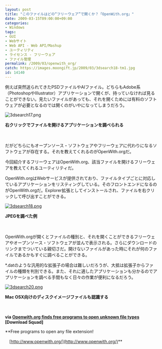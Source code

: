 ```yaml
---
layout: post
title: "このファイルはどの“フリーウェア”で開くか？「OpenWith.org」"
date: 2009-03-15T09:00:00+09:00
categories:
- Windows
tags: 
- GUI
- Webサイト
- Web API - Web API/Mashup
- ユーティリティ
- ライセンス - フリーウェア
- ファイル管理
permalink: /2009/03/openwith_org/
catch: https://images.moongift.jp/2009/03/3dsearch18-tm1.jpg
id: 14140
---
```

例えば突然送られてきたPSDファイルやAIファイル。どちらもAdobe系（PhotoshopやIllustrator）アプリケーションで開くが、持っていなければ見ることができない。見たいファイルがあっても、それを開くためには有料のソフトウェアが必要となるのでは開くのがいやになってしまうだろう。

  

![3dsearch17.png](https://images.moongift.jp/2009/03/3dsearch17.png)  
  
**右クリックでファイルを開けるアプリケーションを調べられる**

  

　

  

だがどちらにもオープンソース・ソフトウェアやフリーウェアに代わりになるソフトウェアが存在する。それを教えてくれるのがOpenWith.orgだ。

  

今回紹介するフリーウェアはOpenWith.org、該当ファイルを開けるフリーウェアを教えてくれるユーティリティだ。

  
<!--more-->

OpenWith.orgはWebサービスが提供されており、ファイルタイプごとに対応しているアプリケーションをリスティングしている。そのフロントエンドになるのがOpenWith.orgだ。Explorer拡張としてインストールされ、ファイルを右クリックして呼び出すことができる。

  

[![3dsearch18.png](https://images.moongift.jp/2009/03/3dsearch18-tm1.jpg)](https://images.moongift.jp/2009/03/3dsearch181.png)  
  
**JPEGを調べた例**

  

　

  

OpenWith.orgが開くとファイルの種別と、それを開くことができるフリーウェアやオープンソース・ソフトウェアが並んで表示される。さらにダウンロードのリンクまでついている親切さだ。開けないファイルがあった時にそれが何のファイルであるかもすぐに調べることができる。

  

\*.datのような汎用的な拡張子の場合は難しいだろうが、大抵は拡張子からファイルの種類を判別できる。また、それに適したアプリケーションも分かるのでアプリケーションを調べる手間もなく日々の作業が便利になるだろう。

  

[![3dsearch20.png](https://images.moongift.jp/2009/03/3dsearch20-tm.jpg)](https://images.moongift.jp/2009/03/3dsearch201.png)  
  
**Mac OSX向けのディスクイメージファイルも認識する**

  

　

  

**via [Openwith.org finds free programs to open unknown file types](http://www.downloadsquad.com/2009/03/10/openwith-org-finds-free-programs-to-open-unknown-file-types/) [Download Squad]**

  

**Free programs to open any file extension!  
  
　[http://www.openwith.org/](http://www.openwith.org/)**

  

